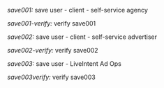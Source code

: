 *save001:* save user - client - self-service agency

*save001-verify:* verify save001

*save002:* save user - client - self-service advertiser

*save002-verify:* verify save002

*save003:* save user - LiveIntent Ad Ops

*save003verify:* verify save003